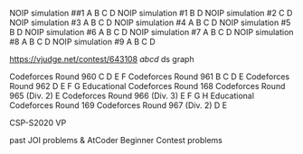 NOIP simulation ##1 A B C D
NOIP simulation #1 B D
NOIP simulation #2 C D
NOIP simulation #3 A B C D
NOIP simulation #4 A B C D
NOIP simulation #5 B D
NOIP simulation #6 A B C D
NOIP simulation #7 A B C D
NOIP simulation #8 A B C D
NOIP simulation #9 A B C D

https://vjudge.net/contest/643108
_abcd_ ds graph

Codeforces Round 960 C D E F
Codeforces Round 961 B C D E
Codeforces Round 962 D E F G
Educational Codeforces Round 168
Codeforces Round 965 (Div. 2) E
Codeforces Round 966 (Div. 3) E F G H
Educational Codeforces Round 169
Codeforces Round 967 (Div. 2) D E

CSP-S2020 VP

past JOI problems & AtCoder Beginner Contest problems